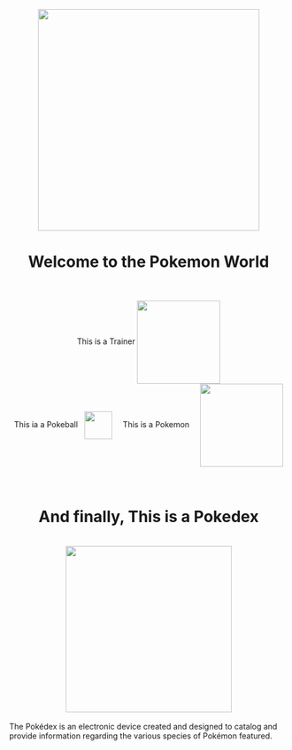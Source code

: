 <div align="center">
<img  src='https://www.pngmart.com/files/2/Legendary-Pokemon-Transparent-Background.png' width='400'>
<h1>Welcome to the Pokemon World</h1>
</div>

<br>
<br>
<div style="display:inline_block" align="center">
This is a Trainer
<img align="center" src='https://www.pngmart.com/files/2/Pokemon-Ash-PNG-Transparent-Image.png' width="150">
</div>
<div style='display:inline_block' align='center'>
This ia a Pokeball &nbsp 
<img align="center" src='https://www.pngmart.com/files/2/Pokeball-PNG-Photos.png' width="50">
&nbsp  &nbsp
This is a Pokemon &nbsp &nbsp
<img align="center" src='https://www.pngmart.com/files/2/Pikachu-PNG-HD.png' width="150">
</div>
<br>
<br>
<div align="center">
<h1>And finally, This is a Pokedex</h1> 
<br>
<img src='https://miro.medium.com/max/300/0*NsHVyfpJ2k7ixTAd' width="300">
<br>
</div>
<br>
The Pokédex is an electronic device created and designed to catalog and provide information regarding the various species of Pokémon featured.
